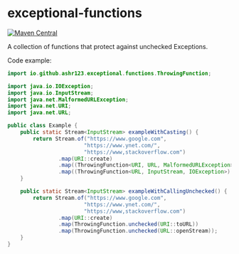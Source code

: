 # exceptional-functions

[![Maven Central](https://img.shields.io/maven-central/v/io.github.ashr123/exceptional-functions.svg?label=Maven%20Central)](https://search.maven.org/search?q=g:%22io.github.ashr123%22%20AND%20a:%22exceptional-functions%22)

A collection of functions that protect against unchecked Exceptions.

Code example:

```java
import io.github.ashr123.exceptional.functions.ThrowingFunction;

import java.io.IOException;
import java.io.InputStream;
import java.net.MalformedURLException;
import java.net.URI;
import java.net.URL;

public class Example {
	public static Stream<InputStream> exampleWithCasting() {
		return Stream.of("https://www.google.com",
						"https://www.ynet.com/",
						"https://www,stackoverflow.com")
				.map(URI::create)
				.map((ThrowingFunction<URI, URL, MalformedURLException>) URI::toURL)
				.map((ThrowingFunction<URL, InputStream, IOException>) URL::openStream);
	}

	public static Stream<InputStream> exampleWithCallingUnchecked() {
		return Stream.of("https://www.google.com",
						"https://www.ynet.com/",
						"https://www,stackoverflow.com")
				.map(URI::create)
				.map(ThrowingFunction.unchecked(URI::toURL))
				.map(ThrowingFunction.unchecked(URL::openStream));
	}
}
```

